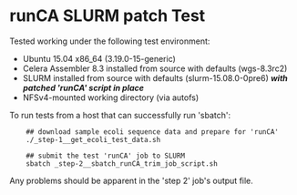 runCA SLURM patch Test
======================

Tested working under the following test environment:

- Ubuntu 15.04 x86_64 (3.19.0-15-generic)
- Celera Assembler 8.3 installed from source with defaults (wgs-8.3rc2)
- SLURM installed from source with defaults (slurm-15.08.0-0pre6)
  ***with patched 'runCA' script in place***
- NFSv4-mounted working directory (via autofs)

To run tests from a host that can successfully run 'sbatch':

```
    ## download sample ecoli sequence data and prepare for 'runCA'
    ./_step-1__get_ecoli_test_data.sh
```
 
``` 
    ## submit the test 'runCA' job to SLURM
    sbatch _step-2__sbatch_runCA_trim_job_script.sh
```

Any problems should be apparent in the 'step 2' job's output file.
